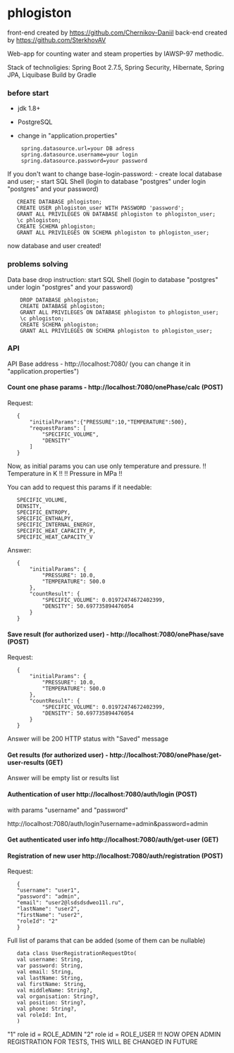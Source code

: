 # phlogiston
front-end created by https://github.com/Chernikov-Daniil
back-end created by https://github.com/SterkhovAV

Web-app for counting water and steam properties by IAWSP-97 methodic.

Stack of technoligies: Spring Boot 2.7.5, Spring Security, Hibernate, Spring JPA, Liquibase
Build by Gradle

### before start
- jdk 1.8+
- PostgreSQL
- change in "application.properties"

       spring.datasource.url=your DB adress
       spring.datasource.username=your login
       spring.datasource.password=your password

If you don't want to change base-login-password:
    - create local database and user;
    - start SQL Shell (login to database "postgres" under login "postgres" and your password)

       CREATE DATABASE phlogiston;
       CREATE USER phlogiston_user WITH PASSWORD 'password';
       GRANT ALL PRIVILEGES ON DATABASE phlogiston to phlogiston_user;
       \c phlogiston;
       CREATE SCHEMA phlogiston;
       GRANT ALL PRIVILEGES ON SCHEMA phlogiston to phlogiston_user;

now database and user created!

### problems solving
 Data base drop instruction:
    start SQL Shell (login to database "postgres" under login "postgres" and your password)

        DROP DATABASE phlogiston;
        CREATE DATABASE phlogiston;
        GRANT ALL PRIVILEGES ON DATABASE phlogiston to phlogiston_user;
        \c phlogiston;
        CREATE SCHEMA phlogiston;
        GRANT ALL PRIVILEGES ON SCHEMA phlogiston to phlogiston_user;

### API

API
Base address - http://localhost:7080/ (you can change it in "application.properties")


#### Count one phase params - http://localhost:7080/onePhase/calc (POST)
Request:

       { 
           "initialParams":{"PRESSURE":10,"TEMPERATURE":500},
           "requestParams": [
               "SPECIFIC_VOLUME",
               "DENSITY"
           ]
       }

Now, as initial params you can use only temperature and pressure.
!! Temperature in K !!
!! Pressure in MPa !!


You can add to request this params if it needable:

       SPECIFIC_VOLUME, 
       DENSITY, 
       SPECIFIC_ENTROPY, 
       SPECIFIC_ENTHALPY, 
       SPECIFIC_INTERNAL_ENERGY,
       SPECIFIC_HEAT_CAPACITY_P, 
       SPECIFIC_HEAT_CAPACITY_V

Answer:

       {
           "initialParams": {
               "PRESSURE": 10.0,
               "TEMPERATURE": 500.0
           },
           "countResult": {
               "SPECIFIC_VOLUME": 0.01972474672402399,
               "DENSITY": 50.697735894476054
           }
       }

#### Save result (for authorized user) - http://localhost:7080/onePhase/save (POST)
Request:

       {
           "initialParams": {
               "PRESSURE": 10.0,
               "TEMPERATURE": 500.0
           },
           "countResult": {
               "SPECIFIC_VOLUME": 0.01972474672402399,
               "DENSITY": 50.697735894476054
           }
       }

Answer will be 200 HTTP status with "Saved" message

#### Get results (for authorized user) - http://localhost:7080/onePhase/get-user-results (GET)

Answer will be empty list or results list

#### Authentication of user http://localhost:7080/auth/login (POST)
with params "username" and "password"

http://localhost:7080/auth/login?username=admin&password=admin

#### Get authenticated user info http://localhost:7080/auth/get-user (GET)

#### Registration of new user http://localhost:7080/auth/registration (POST)
Request:

       {
       "username": "user1",
       "password": "admin",
       "email": "user2@lsdsdsdweo11l.ru",
       "lastName": "user2",
       "firstName": "user2",
       "roleId": "2"
       }

Full list of params that can be added (some of them can be nullable)

       data class UserRegistrationRequestDto(
       val username: String,
       var password: String,
       val email: String,
       val lastName: String,
       val firstName: String,
       val middleName: String?,
       val organisation: String?,
       val position: String?,
       val phone: String?,
       val roleId: Int,
       )

"1" role id = ROLE_ADMIN
"2" role id = ROLE_USER
!!! NOW OPEN ADMIN REGISTRATION FOR TESTS, THIS WILL BE CHANGED IN FUTURE


